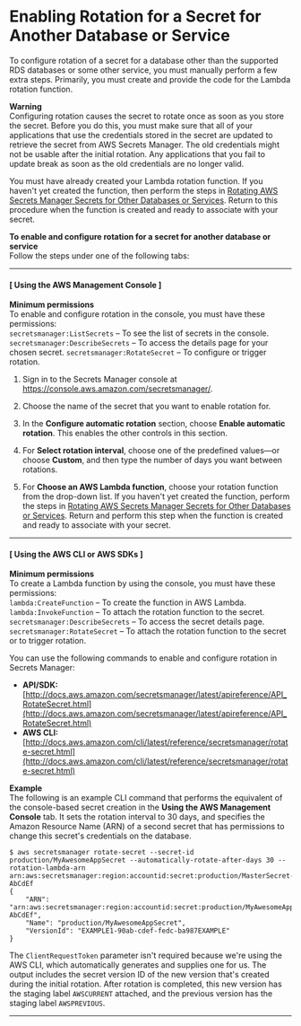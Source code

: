 # Enabling Rotation for a Secret for Another Database or Service<a name="enable-rotation-other"></a>

To configure rotation of a secret for a database other than the supported RDS databases or some other service, you must manually perform a few extra steps\. Primarily, you must create and provide the code for the Lambda rotation function\. 

**Warning**  
Configuring rotation causes the secret to rotate once as soon as you store the secret\. Before you do this, you must make sure that all of your applications that use the credentials stored in the secret are updated to retrieve the secret from AWS Secrets Manager\. The old credentials might not be usable after the initial rotation\. Any applications that you fail to update break as soon as the old credentials are no longer valid\.

You must have already created your Lambda rotation function\. If you haven't yet created the function, then perform the steps in [Rotating AWS Secrets Manager Secrets for Other Databases or Services](rotating-secrets-create-generic-template.md)\. Return to this procedure when the function is created and ready to associate with your secret\.

**To enable and configure rotation for a secret for another database or service**  
Follow the steps under one of the following tabs:

------
#### [ Using the AWS Management Console ]<a name="proc-enable-rotation-other-console"></a>

**Minimum permissions**  
To enable and configure rotation in the console, you must have these permissions:  
`secretsmanager:ListSecrets` – To see the list of secrets in the console\.
`secretsmanager:DescribeSecrets` – To access the details page for your chosen secret\.
`secretsmanager:RotateSecret` – To configure or trigger rotation\.

1. Sign in to the Secrets Manager console at [https://console\.aws\.amazon\.com/secretsmanager/](https://console.aws.amazon.com/secretsmanager/)\.

1. Choose the name of the secret that you want to enable rotation for\.

1. In the **Configure automatic rotation** section, choose **Enable automatic rotation**\. This enables the other controls in this section\.

1. For **Select rotation interval**, choose one of the predefined values—or choose **Custom**, and then type the number of days you want between rotations\.

1. For **Choose an AWS Lambda function**, choose your rotation function from the drop\-down list\. If you haven't yet created the function, perform the steps in [Rotating AWS Secrets Manager Secrets for Other Databases or Services](rotating-secrets-create-generic-template.md)\. Return and perform this step when the function is created and ready to associate with your secret\.

------
#### [ Using the AWS CLI or AWS SDKs ]<a name="proc-enable-rotation-other-api"></a>

**Minimum permissions**  
To create a Lambda function by using the console, you must have these permissions:  
`lambda:CreateFunction` – To create the function in AWS Lambda\.
`lambda:InvokeFunction` – To attach the rotation function to the secret\.
`secretsmanager:DescribeSecrets` – To access the secret details page\.
`secretsmanager:RotateSecret` – To attach the rotation function to the secret or to trigger rotation\.

You can use the following commands to enable and configure rotation in Secrets Manager:
+ **API/SDK:** [http://docs.aws.amazon.com/secretsmanager/latest/apireference/API_RotateSecret.html](http://docs.aws.amazon.com/secretsmanager/latest/apireference/API_RotateSecret.html)
+ **AWS CLI:** [http://docs.aws.amazon.com/cli/latest/reference/secretsmanager/rotate-secret.html](http://docs.aws.amazon.com/cli/latest/reference/secretsmanager/rotate-secret.html)

**Example**  
The following is an example CLI command that performs the equivalent of the console\-based secret creation in the **Using the AWS Management Console** tab\. It sets the rotation interval to 30 days, and specifies the Amazon Resource Name \(ARN\) of a second secret that has permissions to change this secret's credentials on the database\.  

```
$ aws secretsmanager rotate-secret --secret-id production/MyAwesomeAppSecret --automatically-rotate-after-days 30 --rotation-lambda-arn arn:aws:secretsmanager:region:accountid:secret:production/MasterSecret-AbCdEf
{
    "ARN": "arn:aws:secretsmanager:region:accountid:secret:production/MyAwesomeAppSecret-AbCdEf",
    "Name": "production/MyAwesomeAppSecret",
    "VersionId": "EXAMPLE1-90ab-cdef-fedc-ba987EXAMPLE"
}
```

The `ClientRequestToken` parameter isn't required because we're using the AWS CLI, which automatically generates and supplies one for us\. The output includes the secret version ID of the new version that's created during the initial rotation\. After rotation is completed, this new version has the staging label `AWSCURRENT` attached, and the previous version has the staging label `AWSPREVIOUS`\.

------